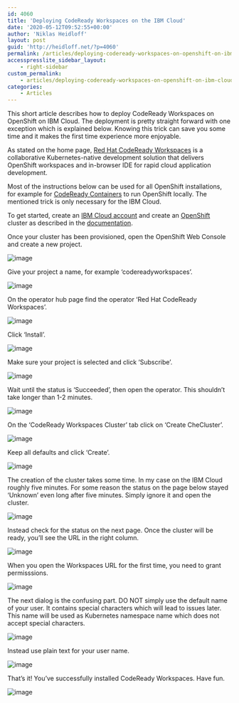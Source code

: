```yaml
---
id: 4060
title: 'Deploying CodeReady Workspaces on the IBM Cloud'
date: '2020-05-12T09:52:55+00:00'
author: 'Niklas Heidloff'
layout: post
guid: 'http://heidloff.net/?p=4060'
permalink: /articles/deploying-codeready-workspaces-on-openshift-on-ibm-cloud/
accesspresslite_sidebar_layout:
    - right-sidebar
custom_permalink:
    - articles/deploying-codeready-workspaces-on-openshift-on-ibm-cloud/
categories:
    - Articles
---
```


This short article describes how to deploy CodeReady Workspaces on OpenShift on IBM Cloud. The deployment is pretty straight forward with one exception which is explained below. Knowing this trick can save you some time and it makes the first time experience more enjoyable.

As stated on the home page, [Red Hat CodeReady Workspaces](https://developers.redhat.com/products/codeready-workspaces/overview) is a collaborative Kubernetes-native development solution that delivers OpenShift workspaces and in-browser IDE for rapid cloud application development.

Most of the instructions below can be used for all OpenShift installations, for example for [CodeReady Containers](https://developers.redhat.com/products/codeready-containers/overview) to run OpenShift locally. The mentioned trick is only necessary for the IBM Cloud.

To get started, create an [IBM Cloud account](http://ibm.biz/nheidloff) and create an [OpenShift](https://www.ibm.com/cloud/openshift) cluster as described in the [documentation](https://cloud.ibm.com/docs/openshift?topic=openshift-getting-started).

Once your cluster has been provisioned, open the OpenShift Web Console and create a new project.

![image](/assets/img/2020/05/crw01.png)

Give your project a name, for example ‘codereadyworkspaces’.

![image](/assets/img/2020/05/crw02.png)

On the operator hub page find the operator ‘Red Hat CodeReady Workspaces’.

![image](/assets/img/2020/05/crw03.png)

Click ‘Install’.

![image](/assets/img/2020/05/crw04.png)

Make sure your project is selected and click ‘Subscribe’.

![image](/assets/img/2020/05/crw05.png)

Wait until the status is ‘Succeeded’, then open the operator. This shouldn’t take longer than 1-2 minutes.

![image](/assets/img/2020/05/crw06.png)

On the ‘CodeReady Workspaces Cluster’ tab click on ‘Create CheCluster’.

![image](/assets/img/2020/05/crw07.png)

Keep all defaults and click ‘Create’.

![image](/assets/img/2020/05/crw08.png)

The creation of the cluster takes some time. In my case on the IBM Cloud roughly five minutes. For some reason the status on the page below stayed ‘Unknown’ even long after five minutes. Simply ignore it and open the cluster.

![image](/assets/img/2020/05/crw09.png)

Instead check for the status on the next page. Once the cluster will be ready, you’ll see the URL in the right column.

![image](/assets/img/2020/05/crw10.png)

When you open the Workspaces URL for the first time, you need to grant permisssions.

![image](/assets/img/2020/05/crw11.png)

The next dialog is the confusing part. DO NOT simply use the default name of your user. It contains special characters which will lead to issues later. This name will be used as Kubernetes namespace name which does not accept special characters.

![image](/assets/img/2020/05/crw12.png)

Instead use plain text for your user name.

![image](/assets/img/2020/05/crw13.png)

That’s it! You’ve successfully installed CodeReady Workspaces. Have fun.

![image](/assets/img/2020/05/crw14.png)
